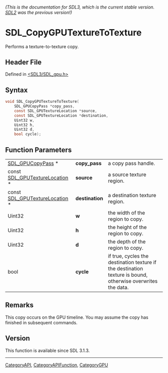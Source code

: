 ###### (This is the documentation for SDL3, which is the current stable version. [SDL2](https://wiki.libsdl.org/SDL2/) was the previous version!)
# SDL_CopyGPUTextureToTexture

Performs a texture-to-texture copy.

## Header File

Defined in [<SDL3/SDL_gpu.h>](https://github.com/libsdl-org/SDL/blob/main/include/SDL3/SDL_gpu.h)

## Syntax

```c
void SDL_CopyGPUTextureToTexture(
    SDL_GPUCopyPass *copy_pass,
    const SDL_GPUTextureLocation *source,
    const SDL_GPUTextureLocation *destination,
    Uint32 w,
    Uint32 h,
    Uint32 d,
    bool cycle);
```

## Function Parameters

|                                                          |                 |                                                                                                             |
| -------------------------------------------------------- | --------------- | ----------------------------------------------------------------------------------------------------------- |
| [SDL_GPUCopyPass](SDL_GPUCopyPass) *                     | **copy_pass**   | a copy pass handle.                                                                                         |
| const [SDL_GPUTextureLocation](SDL_GPUTextureLocation) * | **source**      | a source texture region.                                                                                    |
| const [SDL_GPUTextureLocation](SDL_GPUTextureLocation) * | **destination** | a destination texture region.                                                                               |
| Uint32                                                   | **w**           | the width of the region to copy.                                                                            |
| Uint32                                                   | **h**           | the height of the region to copy.                                                                           |
| Uint32                                                   | **d**           | the depth of the region to copy.                                                                            |
| bool                                                     | **cycle**       | if true, cycles the destination texture if the destination texture is bound, otherwise overwrites the data. |

## Remarks

This copy occurs on the GPU timeline. You may assume the copy has finished
in subsequent commands.

## Version

This function is available since SDL 3.1.3.

----
[CategoryAPI](CategoryAPI), [CategoryAPIFunction](CategoryAPIFunction), [CategoryGPU](CategoryGPU)

